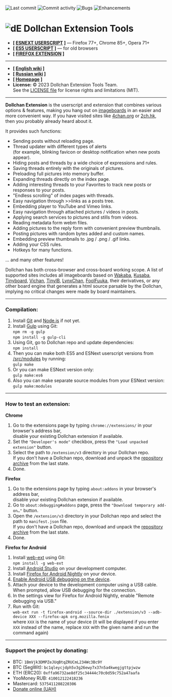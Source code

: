 ![Last commit](https://img.shields.io/github/last-commit/SthephanShinkufag/Dollchan-Extension-Tools.svg)&nbsp;![Commit activity](https://img.shields.io/github/commit-activity/y/SthephanShinkufag/Dollchan-Extension-Tools.svg)&nbsp;![Bugs](https://img.shields.io/github/issues/SthephanShinkufag/Dollchan-Extension-Tools/bug.svg)&nbsp;![Enhancements](https://img.shields.io/github/issues/SthephanShinkufag/Dollchan-Extension-Tools/enhancement.svg)

# ![dE](https://raw.githubusercontent.com/SthephanShinkufag/Dollchan-Extension-Tools/master/extension/v3/icons/logo-32.png) Dollchan Extension Tools

- **[ [ESNEXT USERSCRIPT](https://github.com/SthephanShinkufag/Dollchan-Extension-Tools/raw/master/src/Dollchan_Extension_Tools.es6.user.js) ]** &mdash; Firefox 77+, Chrome 85+, Opera 71+
- **[ [ES5 USERSCRIPT](https://raw.github.com/SthephanShinkufag/Dollchan-Extension-Tools/master/Dollchan_Extension_Tools.user.js) ]** &mdash; for old browsers
- **[ [FIREFOX EXTENSION](https://addons.mozilla.org/firefox/addon/dollchan_extension/) ]**

---
- **[ [English wiki](https://github.com/SthephanShinkufag/Dollchan-Extension-Tools/wiki/home-en) ]**
- **[ [Russian wiki](https://github.com/SthephanShinkufag/Dollchan-Extension-Tools/wiki) ]**
- **[ [Homepage](https://dollchan.net/extension/) ]**
- **License:** © 2023 Dollchan Extension Tools Team.<br>See the [LICENSE file](https://github.com/SthephanShinkufag/Dollchan-Extension-Tools/blob/master/LICENSE) for license rights and limitations (MIT).

---
**Dollchan Extension** is the userscript and extension that combines various options & features, making you hang out on [imageboards](https://en.wikipedia.org/wiki/Imageboard) in an easier and more convenient way. If you have visited sites like [4chan.org](http://4chan.org/) or [2ch.hk](https://2ch.hk/), then you probably already heard about it.

It provides such functions:
- Sending posts without reloading page.
- Thread updater with different types of alerts<br>(for example, blinking favicon or desktop notification when new posts appear).
- Hiding posts and threads by a wide choice of expressions and rules.
- Saving threads entirely with the originals of pictures.
- Preloading full pictures into memory buffer.
- Expanding threads directly on the index page.
- Adding interesting threads to your Favorites to track new posts or responses to your posts.
- "Endless scrolling" of index pages with threads.
- Easy navigation through >>links as a posts tree.
- Embedding player to YouTube and Vimeo links.
- Easy navigation through attached pictures / videos in posts.
- Applying search services to pictures and stills from videos.
- Reading metadata form webm files.
- Adding pictures to the reply form with convenient preview thumbnails.
- Posting pictures with random bytes added and custom names.
- Embedding preview thumbnails to .jpg / .png / .gif links.
- Adding your CSS rules.
- Hotkeys for many functions.

... and many other features!

Dollchan has both cross-browser and cross-board working scope. A list of supported sites includes all imageboards based on [Wakaba](https://wakaba.c3.cx/s/web/wakaba_kareha), [Kusaba](http://kusabax.cultnet.net/), [Tinyboard](https://github.com/savetheinternet/Tinyboard), [Vichan](https://github.com/vichan-devel/vichan), [TinyIB](https://github.com/tslocum/TinyIB), [LynxChan](https://gitgud.io/LynxChan/LynxChan), [FoolFuuka](https://github.com/FoolCode/FoolFuuka), their derivatives, or any other board engine that generates a html source parsable by the Dollchan, implying no critical changes were made by board maintainers.

---
### Compilation:

1. Install [Git](https://git-scm.com/) and [Node.js](https://nodejs.org/) if not yet.
2. Install [Gulp](http://gulpjs.com/) using Git:<br>
`npm rm -g gulp`<br>
`npm install -g gulp-cli`
3. Using Git, go to Dollchan repo and update dependencies:<br>
`npm install`
4. Then you can make both ES5 and ESNext userscript versions from [/src/modules](https://github.com/SthephanShinkufag/Dollchan-Extension-Tools/tree/master/src/modules) by running:<br>
`gulp make`
5. Or you can make ESNext version only:<br>
`gulp make:es6`
6. Also you can make separate source modules from your ESNext version:<br>
`gulp make:modules`

---
### How to test an extension:

**Chrome**
1. Go to the extensions page by typing `chrome://extensions/` in your browser's address bar,<br>
disable your existing Dollchan extension if available.
2. Set the `"Developer's mode"` checkbox, press the `"Load unpacked extension"` button.
3. Select the path to `/extension/v3` directory in your Dollchan repo.<br>
If you don't have a Dollchan repo, download and unpack the [repository archive](https://github.com/SthephanShinkufag/Dollchan-Extension-Tools/archive/master.zip) from the last state.
4. Done.

**Firefox**
1. Go to the extensions page by typing `about:addons` in your browser's address bar,<br>
disable your existing Dollchan extension if available.
2. Go to `about:debugging#addons` page, press the `"Download temporary add-on…"` button.
3. Open the `/extension/v3` directory in your Dollchan repo and select the path to `manifest.json` file.<br>
If you don't have a Dollchan repo, download and unpack the [repository archive](https://github.com/SthephanShinkufag/Dollchan-Extension-Tools/archive/master.zip) from the last state.
4. Done.

**Firefox for Android**
1. Install [web-ext](https://github.com/mozilla/web-ext) using Git:<br>
`npm install -g web-ext`<br>
2. Install [Android Studio](https://developer.android.com/studio) on your development computer.
3. Install [Firefox for Android Nightly](https://play.google.com/store/apps/details?id=org.mozilla.fenix) on your device.
4. [Enable Android USB debugging on the device](https://developer.android.com/studio/debug/dev-options).
5. Attach your device to the development computer using a USB cable.<br>
When prompted, allow USB debugging for the connection.
6. In the settings view for Firefox for Android Nightly, enable "Remote debugging via USB."
7. Run with Git:<br>
`web-ext run -t firefox-android --source-dir ./extension/v3 --adb-device XXX --firefox-apk org.mozilla.fenix`<br>
where `XXX` is the name of your device (it will be displayed if you enter `XXX` instead of the name, replace `XXX` with the given name and run the command again)

---
### Support the project by donating:

- BTC: `1BmVjk3DMPZeJUqBtqZRUCmL234Wc3Bc9Y`
- BTC (SegWit): `bc1qleycjdph5v3g26ewy7x37n5a4kwegjgttpjwzw`
- ETH (ERC20): `0xffa96732ae8df25c34444c70c0d59c752a47aafa`
- YooMoney RUB: `410012122418236`
- Mastercard: `5375411208220306`
- [Donate online (UAH)](https://send.monobank.ua/jar/A7Saf6YAaz)

